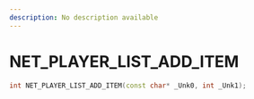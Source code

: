 ```yaml
---
description: No description available 
---
```


# NET_PLAYER_LIST_ADD_ITEM

```cpp
int NET_PLAYER_LIST_ADD_ITEM(const char* _Unk0, int _Unk1);
```